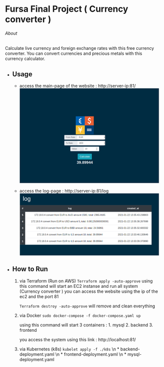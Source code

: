 # Fursa Final Project ( Currency converter )
###### About 
Calculate live currency and foreign exchange rates with this free currency converter. You can convert currencies and precious metals with this currency calculator.

* ## Usage 
    *   access the main-page of the website : http://server-ip:81/
        ![GitHub Logo](/ScreenShots/homepage.png)

    *   access the log-page  : http://server-ip:81/log
        ![GitHub Logo](/ScreenShots/log.png)
    
* ## How to Run 
    1. via Terraform (Run on AWS)
        `Terraform apply -auto-approve`
         using this command will start an  EC2 instanse and run all system (Currency converter )
         you can access the website using the ip of the ec2 and the port 81 
        
        `Terraform destroy -auto-approve` 
        will remove and clean everything 

    2. via Docker 
        `sudo docker-compose -f docker-compose.yaml up `
        
        using this command will start 3 containers : 
            1. mysql 
            2. backend
            3. frontend 
        
        you access the system using this link : http://localhost:81/

    3. via Kubernetes (k8s)
        `kubelet apply -f ./k8s` \n
            * backend-deployment.yaml \n
            * frontend-deployment.yaml \n
            * mysql-deployment.yaml



